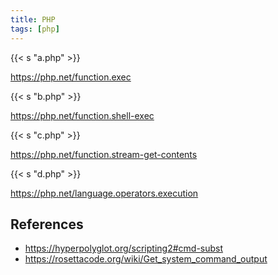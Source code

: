 ```yaml
---
title: PHP
tags: [php]
---
```


{{< s "a.php" >}}

<https://php.net/function.exec>

{{< s "b.php" >}}

<https://php.net/function.shell-exec>

{{< s "c.php" >}}

<https://php.net/function.stream-get-contents>

{{< s "d.php" >}}

<https://php.net/language.operators.execution>

## References

- <https://hyperpolyglot.org/scripting2#cmd-subst>
- <https://rosettacode.org/wiki/Get_system_command_output>
